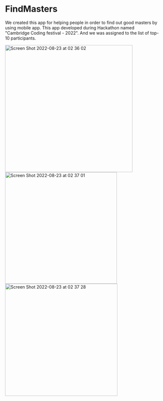 
# FindMasters

We created this app for helping people in order to find out good masters by using mobile app.
This app developed during Hackathon named "Cambridge Coding festival - 2022".
And we was assigned to the list of top-10 participants.

<img width="416" alt="Screen Shot 2022-08-23 at 02 36 02" src="https://user-images.githubusercontent.com/93769522/186023792-320dcd32-a2d5-4211-830b-b7f4c8525c30.png">

<img width="365" alt="Screen Shot 2022-08-23 at 02 37 01" src="https://user-images.githubusercontent.com/93769522/186023824-b42849fa-2248-491a-b4b2-ab2db02a7e84.png">

<img width="367" alt="Screen Shot 2022-08-23 at 02 37 28" src="https://user-images.githubusercontent.com/93769522/186023863-3933d4e1-ffa8-4c69-a1c1-fcc78f392717.png">
